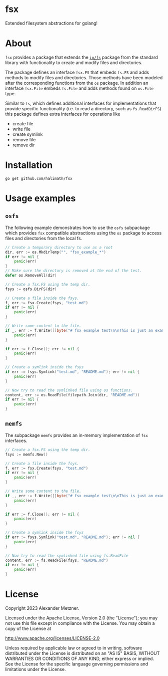 # fsx

Extended filesystem abstractions for golang!

# About

`fsx` provides a package that extends the [`io/fs`](https://pkg.go.dev/io/fs) package from the standard
library with functionality to create and modify files and directories. 

The package defines an interface `fsx.FS` that embeds `fs.FS` and adds methods to modify files and
directories. Those methods have been modeled after the corresponding functions from the `os` package. In
addition an interface `fsx.File` embeds `fs.File` and adds methods found on `os.File` type.

Similar to `fs`, which defines additional interfaces for implementations that provide specific functionality
(i.e. to read a directory, such as `fs.ReadDirFS`) this package defines extra interfaces for operations like

* create file
* write file
* create symlink
* remove file
* remove dir

# Installation 

```shell
go get github.com/halimath/fsx
```

# Usage examples

## `osfs`

The following example demonstrates how to use the `osfs` subpackage which
provides `fsx` compatible abstractions using the `os` package to access
files and directories from the local fs.

```go
// Create a temporary directory to use as a root
dir, err := os.MkdirTemp("", "fsx_example_*")
if err != nil {
    panic(err)
}
// Make sure the directory is removed at the end of the test.
defer os.RemoveAll(dir)

// Create a fsx.FS using the temp dir.
fsys := osfs.DirFS(dir)

// Create a file inside the fsys.
f, err := fsx.Create(fsys, "test.md")
if err != nil {
    panic(err)
}

// Write some content to the file.
if _, err := f.Write([]byte("# fsx example test\n\nThis is just an example.")); err != nil {
    panic(err)
}

if err := f.Close(); err != nil {
    panic(err)
}

// Create a symlink inside the fsys
if err := fsys.Symlink("test.md", "README.md"); err != nil {
    panic(err)
}

// Now try to read the symlinked file using os functions.
content, err := os.ReadFile(filepath.Join(dir, "README.md"))
if err != nil {
    panic(err)
}
```

## `memfs`

The subpackage `memfs` provides an in-memory implementation of `fsx` 
interfaces.

```go
// Create a fsx.FS using the temp dir.
fsys := memfs.New()

// Create a file inside the fsys.
f, err := fsx.Create(fsys, "test.md")
if err != nil {
    panic(err)
}

// Write some content to the file.
if _, err := f.Write([]byte("# fsx example test\n\nThis is just an example.")); err != nil {
    panic(err)
}

if err := f.Close(); err != nil {
    panic(err)
}

// Create a symlink inside the fsys
if err := fsys.Symlink("test.md", "README.md"); err != nil {
    panic(err)
}

// Now try to read the symlinked file using fs.ReadFile
content, err := fs.ReadFile(fsys, "README.md")
if err != nil {
    panic(err)
}
```

# License

Copyright 2023 Alexander Metzner.

Licensed under the Apache License, Version 2.0 (the "License");
you may not use this file except in compliance with the License.
You may obtain a copy of the License at

http://www.apache.org/licenses/LICENSE-2.0

Unless required by applicable law or agreed to in writing, software
distributed under the License is distributed on an "AS IS" BASIS,
WITHOUT WARRANTIES OR CONDITIONS OF ANY KIND, either express or implied.
See the License for the specific language governing permissions and
limitations under the License.

